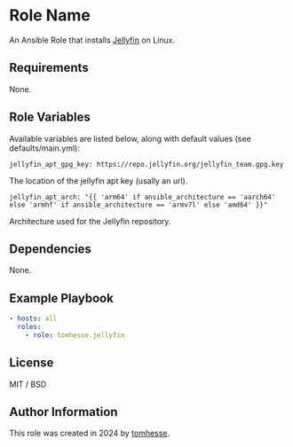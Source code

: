 Role Name
=========

An Ansible Role that installs [Jellyfin](https://jellyfin.org/) on Linux.

Requirements
------------

None.

Role Variables
--------------

Available variables are listed below, along with default values (see defaults/main.yml):

    jellyfin_apt_gpg_key: https://repo.jellyfin.org/jellyfin_team.gpg.key

The location of the jellyfin apt key (usally an url).

    jellyfin_apt_arch: "{{ 'arm64' if ansible_architecture == 'aarch64' else 'armhf' if ansible_architecture == 'armv7l' else 'amd64' }}"

Architecture used for the Jellyfin repository.

Dependencies
------------

None.

Example Playbook
----------------

```yaml
- hosts: all
  roles:
    - role: tomhesse.jellyfin
```

License
-------

MIT / BSD

Author Information
------------------

This role was created in 2024 by [tomhesse](https://www.tomhesse.xyz/).
